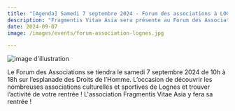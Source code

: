 ```yaml
---
title: "[Agenda] Samedi 7 septembre 2024 - Forum des associations à LOGNES sur l'esplanade des droits de l'Homme"
description: "Fragmentis Vitae Asia sera présente au Forum des Associations de Lognes qui se tiendra le samedi 7 septembre 2024 de 10h à 18h sur l’esplanade des Droits de l’Homme."
date: 2024-09-07
image: /images/events/forum-association-lognes.jpg

---
```


![image d'illustration](/images/events/forum-association-lognes.jpg)


Le Forum des Associations se tiendra le samedi 7 septembre 2024 de 10h à 18h sur l’esplanade des Droits de l’Homme.
L’occasion de découvrir les nombreuses associations culturelles et sportives de Lognes et trouver l’activité de votre rentrée !
L'association Fragmentis Vitae Asia y fera sa rentrée !
